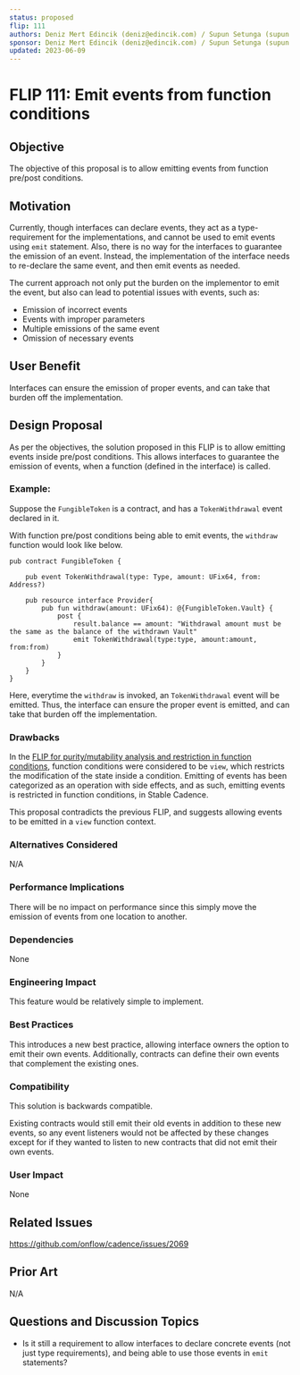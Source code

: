 ```yaml
---
status: proposed
flip: 111
authors: Deniz Mert Edincik (deniz@edincik.com) / Supun Setunga (supun.setunga@dapperlabs.com)
sponsor: Deniz Mert Edincik (deniz@edincik.com) / Supun Setunga (supun.setunga@dapperlabs.com)
updated: 2023-06-09
---
```


# FLIP 111: Emit events from function conditions

## Objective

The objective of this proposal is to allow emitting events from function pre/post conditions.

## Motivation

Currently, though interfaces can declare events, they act as a type-requirement for the implementations,
and cannot be used to emit events using `emit` statement.
Also, there is no way for the interfaces to guarantee the emission of an event.
Instead, the implementation of the interface needs to re-declare the same event, and then emit events as needed.

The current approach not only put the burden on the implementor to emit the event,
but also can lead to potential issues with events, such as:
- Emission of incorrect events
- Events with improper parameters
- Multiple emissions of the same event
- Omission of necessary events

## User Benefit

Interfaces can ensure the emission of proper events, and can take that burden off the implementation.

## Design Proposal

As per the objectives, the solution proposed in this FLIP is to allow emitting events inside pre/post conditions.
This allows interfaces to guarantee the emission of events, when a function (defined in the interface) is called.

### Example:

Suppose the `FungibleToken` is a contract, and has a `TokenWithdrawal` event declared in it.

With function pre/post conditions being able to emit events, the `withdraw` function would look like below.

```cadence 
pub contract FungibleToken {
   
    pub event TokenWithdrawal(type: Type, amount: UFix64, from: Address?)
   
    pub resource interface Provider{ 
        pub fun withdraw(amount: UFix64): @{FungibleToken.Vault} { 
            post { 
                result.balance == amount: "Withdrawal amount must be the same as the balance of the withdrawn Vault"
                emit TokenWithdrawal(type:type, amount:amount, from:from) 
            } 
        } 
    }
}
```

Here, everytime the `withdraw` is invoked, an `TokenWithdrawal` event will be emitted.
Thus, the interface can ensure the proper event is emitted, and can take that burden off the implementation.

### Drawbacks

In the [FLIP for purity/mutability analysis and restriction in function conditions](https://github.com/onflow/flow/pull/1056),
function conditions were considered to be `view`, which restricts the modification of the state inside a condition.
Emitting of events has been categorized as an operation with side effects, and as such, emitting events is restricted
in function conditions, in Stable Cadence.

This proposal contradicts the previous FLIP, and suggests allowing events to be emitted in a `view` function context.

### Alternatives Considered

N/A

### Performance Implications

There will be no impact on performance since this simply move the emission of events from one location to another.

### Dependencies

None

### Engineering Impact

This feature would be relatively simple to implement.

### Best Practices

This introduces a new best practice, allowing interface owners the option to emit their own events.
Additionally, contracts can define their own events that complement the existing ones.

### Compatibility

This solution is backwards compatible.

Existing contracts would still emit their old events in addition to these new events, so any event listeners would not
be affected by these changes except for if they wanted to listen to new contracts that did not emit their own events.

### User Impact

None

## Related Issues

https://github.com/onflow/cadence/issues/2069

## Prior Art

N/A

## Questions and Discussion Topics

- Is it still a requirement to allow interfaces to declare concrete events (not just type requirements),
and being able to use those events in `emit` statements?
